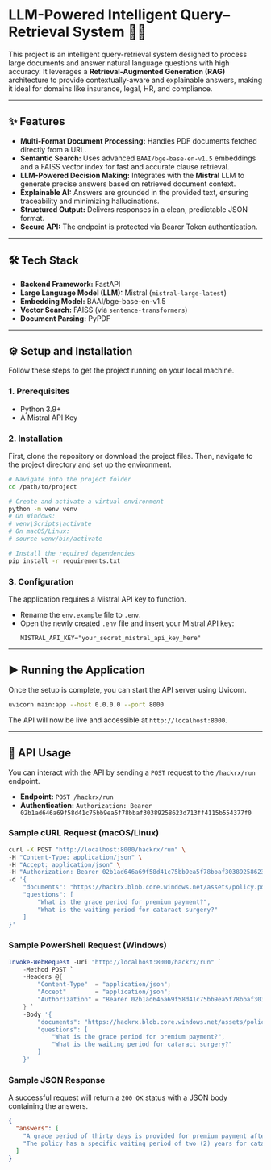 # LLM-Powered Intelligent Query–Retrieval System 🤖📄

This project is an intelligent query-retrieval system designed to process large documents and answer natural language questions with high accuracy. It leverages a **Retrieval-Augmented Generation (RAG)** architecture to provide contextually-aware and explainable answers, making it ideal for domains like insurance, legal, HR, and compliance.

-----

## ✨ Features

- **Multi-Format Document Processing:** Handles PDF documents fetched directly from a URL.
- **Semantic Search:** Uses advanced `BAAI/bge-base-en-v1.5` embeddings and a FAISS vector index for fast and accurate clause retrieval.
- **LLM-Powered Decision Making:** Integrates with the **Mistral** LLM to generate precise answers based on retrieved document context.
- **Explainable AI:** Answers are grounded in the provided text, ensuring traceability and minimizing hallucinations.
- **Structured Output:** Delivers responses in a clean, predictable JSON format.
- **Secure API:** The endpoint is protected via Bearer Token authentication.

-----

## 🛠️ Tech Stack

- **Backend Framework:** FastAPI
- **Large Language Model (LLM):** Mistral (`mistral-large-latest`)
- **Embedding Model:** BAAI/bge-base-en-v1.5
- **Vector Search:** FAISS (via `sentence-transformers`)
- **Document Parsing:** PyPDF

-----

## ⚙️ Setup and Installation

Follow these steps to get the project running on your local machine.

### 1. Prerequisites

- Python 3.9+
- A Mistral API Key

### 2. Installation

First, clone the repository or download the project files. Then, navigate to the project directory and set up the environment.

```bash
# Navigate into the project folder
cd /path/to/project

# Create and activate a virtual environment
python -m venv venv
# On Windows:
# venv\Scripts\activate
# On macOS/Linux:
# source venv/bin/activate

# Install the required dependencies
pip install -r requirements.txt
```

### 3. Configuration

The application requires a Mistral API key to function.

- Rename the `env.example` file to `.env`.
- Open the newly created `.env` file and insert your Mistral API key:
  ```
  MISTRAL_API_KEY="your_secret_mistral_api_key_here"
  ```

-----

## ▶️ Running the Application

Once the setup is complete, you can start the API server using Uvicorn.

```bash
uvicorn main:app --host 0.0.0.0 --port 8000
```

The API will now be live and accessible at `http://localhost:8000`.

-----

## 🧪 API Usage

You can interact with the API by sending a `POST` request to the `/hackrx/run` endpoint.

- **Endpoint:** `POST /hackrx/run`
- **Authentication:** `Authorization: Bearer 02b1ad646a69f58d41c75bb9ea5f78bbaf30389258623d713ff4115b554377f0`

### Sample cURL Request (macOS/Linux)

```bash
curl -X POST "http://localhost:8000/hackrx/run" \
-H "Content-Type: application/json" \
-H "Accept: application/json" \
-H "Authorization: Bearer 02b1ad646a69f58d41c75bb9ea5f78bbaf30389258623d713ff4115b554377f0" \
-d '{
    "documents": "https://hackrx.blob.core.windows.net/assets/policy.pdf?sv=2023-01-03&st=2025-07-04T09%3A11%3A24Z&se=2027-07-05T09%3A11%3A00Z&sr=b&sp=r&sig=N4a9OU0w0QXO6AOIBiu4bpl7AXvEZogeT%2FjUHNO7HzQ%3D",
    "questions": [
        "What is the grace period for premium payment?",
        "What is the waiting period for cataract surgery?"
    ]
}'
```

### Sample PowerShell Request (Windows)

```powershell
Invoke-WebRequest -Uri "http://localhost:8000/hackrx/run" `
    -Method POST `
    -Headers @{
        "Content-Type"  = "application/json";
        "Accept"        = "application/json";
        "Authorization" = "Bearer 02b1ad646a69f58d41c75bb9ea5f78bbaf30389258623d713ff4115b554377f0"
    } `
    -Body '{
        "documents": "https://hackrx.blob.core.windows.net/assets/policy.pdf?sv=2023-01-03&st=2025-07-04T09%3A11%3A24Z&se=2027-07-05T09%3A11%3A00Z&sr=b&sp=r&sig=N4a9OU0w0QXO6AOIBiu4bpl7AXvEZogeT%2FjUHNO7HzQ%3D",
        "questions": [
            "What is the grace period for premium payment?",
            "What is the waiting period for cataract surgery?"
        ]
    }'
```

### Sample JSON Response

A successful request will return a `200 OK` status with a JSON body containing the answers.

```json
{
  "answers": [
    "A grace period of thirty days is provided for premium payment after the due date to renew or continue the policy without losing continuity benefits.",
    "The policy has a specific waiting period of two (2) years for cataract surgery."
  ]
}
```